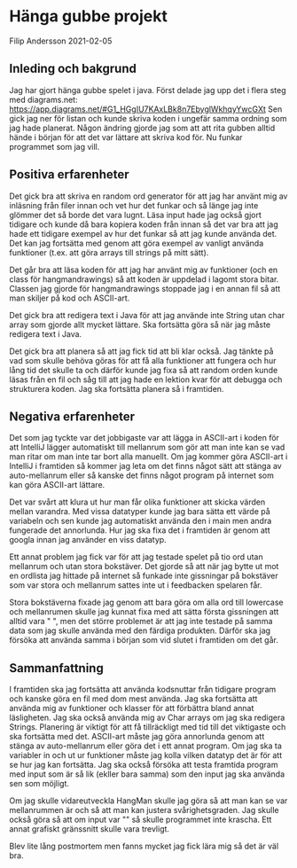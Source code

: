 # Hänga gubbe projekt

Filip Andersson 2021-02-05

## Inleding och bakgrund

Jag har gjort hänga gubbe spelet i java. Först delade jag upp det i flera steg med diagrams.net:
https://app.diagrams.net/#G1_HGgIU7KAxLBk8n7EbyglWkhqyYwcGXt 
Sen gick jag ner för listan och kunde skriva koden i ungefär samma ordning som jag hade planerat. 
Någon ändring gjorde jag som att att rita gubben alltid hände i början för att det var lättare att skriva kod för. 
Nu funkar programmet som jag vill.

## Positiva erfarenheter

Det gick bra att skriva en random ord generator för att jag har använt mig av inläsning från filer 
innan och vet hur det funkar och så länge jag inte glömmer det så borde det vara lugnt.
Läsa input hade jag också gjort tidigare och kunde då bara kopiera koden från innan så det 
var bra att jag hade ett tidigare exempel av hur det funkar så att jag kunde använda det. Det kan 
jag fortsätta med genom att göra exempel av vanligt använda funktioner 
(t.ex. att göra arrays till strings på mitt sätt).

Det går bra att läsa koden för att jag har använt mig av funktioner (och en class för hangmandrawings) 
så att koden är uppdelad i lagomt stora bitar. Classen jag gjorde för hangmandrawings stoppade jag i 
en annan fil så att man skiljer på kod och ASCII-art. 

Det gick bra att redigera text i Java för att jag använde inte String utan char array som gjorde allt 
mycket lättare. Ska fortsätta göra så när jag måste redigera text i Java.

Det gick bra att planera så att jag fick tid att bli klar också. Jag tänkte på vad som skulle behöva 
göras för att få alla funktioner att fungera och hur lång tid det skulle ta och därför kunde jag fixa 
så att random orden kunde läsas från en fil och såg till att jag hade en lektion kvar för att debugga 
och strukturera koden. Jag ska fortsätta planera så i framtiden.

## Negativa erfarenheter

Det som jag tyckte var det jobbigaste var att lägga in ASCII-art i koden för att IntelliJ lägger 
automatiskt till mellanrum som gör att man inte kan se vad man ritar om man inte tar bort alla manuellt.
Om jag kommer göra ASCII-art i IntelliJ i framtiden så kommer jag leta om det finns något sätt att 
stänga av auto-mellanrum eller så kanske det finns något program på internet som kan göra ASCII-art 
lättare.

Det var svårt att klura ut hur man får olika funktioner att skicka värden mellan varandra. Med vissa 
datatyper kunde jag bara sätta ett värde på variabeln och sen kunde jag automatiskt använda den 
i main men andra fungerade det annorlunda. Hur jag ska fixa det i framtiden är genom att googla innan 
jag använder en viss datatyp.

Ett annat problem jag fick var för att jag testade spelet på tio ord utan mellanrum och utan stora 
bokstäver. Det gjorde så att när jag bytte ut mot en ordlista jag hittade på internet så funkade inte 
gissningar på bokstäver som var stora och mellanrum sattes inte ut i feedbacken spelaren får. 

Stora bokstäverna fixade jag genom att bara göra om alla ord till lowercase och mellanrumen skulle jag kunnat 
fixa med att sätta första gissningen att alltid vara " ", men det större problemet är att jag inte testade 
på samma data som jag skulle använda med den färdiga produkten. Därför ska jag försöka att använda samma i 
början som vid slutet i framtiden om det går.

## Sammanfattning

I framtiden ska jag fortsätta att använda kodsnuttar från tidigare program och kanske göra en fil med dom mest 
använda. Jag ska fortsätta att använda mig av funktioner och klasser för att förbättra bland annat läsligheten. 
Jag ska också använda mig av Char arrays om jag ska redigera Strings. Planering är viktigt för att få tillräckligt 
med tid till det viktigaste och ska fortsätta med det. ASCII-art måste jag göra annorlunda genom att stänga av 
auto-mellanrum eller göra det i ett annat program. Om jag ska ta variabler in och ut ur funktioner måste jag kolla 
vilken datatyp det är för att se hur jag kan fortsätta. Jag ska också försöka att testa framtida program med input 
som är så lik (ekller bara samma) som den input jag ska använda sen som möjligt.

Om jag skulle vidareutveckla HangMan skulle jag göra så att man kan se var mellanrummen är och så att man kan justera 
svårighetsgraden. Jag skulle också göra så att om input var "" så skulle programmet inte krascha. Ett annat grafiskt 
gränssnitt skulle vara trevligt. 

Blev lite lång postmortem men fanns mycket jag fick lära mig så det är väl bra.
